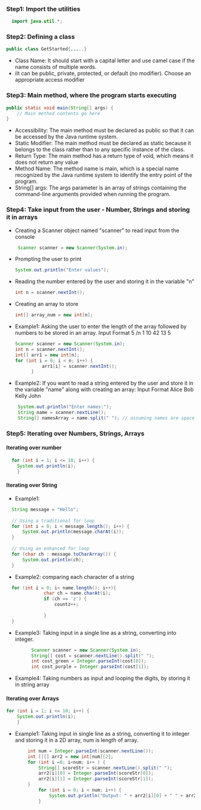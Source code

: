 ### Step1: Import the utilities
```java
  import java.util.*;
```

### Step2: Defining a class
```java
public class GetStarted{.....}
```
- Class Name: It should start with a capital letter and use camel case if the name consists of multiple words.
- iIt can be public, private, protected, or default (no modifier). Choose an appropriate access modifier 

### Step3: Main method, where the program starts executing
```java
public static void main(String[] args) {
    // Main method contents go here
}

```
- Accessibility: The main method must be declared as public so that it can be accessed by the Java runtime system.
- Static Modifier: The main method must be declared as static because it belongs to the class rather than to any specific instance of the class.
- Return Type: The main method has a return type of void, which means it does not return any value
- Method Name: The method name is main, which is a special name recognized by the Java runtime system to identify the entry point of the program.
- String[] args: The args parameter is an array of strings containing the command-line arguments provided when running the program.

### Step4: Take input from the user - Number, Strings and storing it in arrays
  - Creating a Scanner object named "scanner" to read input from the console
    ```java
     Scanner scanner = new Scanner(System.in);
    ```
  - Prompting the user to print
    ```java
    System.out.println("Enter values");
    ```
 - Reading the number entered by the user and storing it in the variable "n"
    ```java
    int n = scanner.nextInt();
    ```
- Creating an array to store
  ```java
  int[] array_num = new int[n];
  ```

- Example1: Asking the user to enter the length of the array followed by numbers to be stored in an array.
  Input Format
  5 /n
  1 10 42 13 5
  
  ```java
  Scanner scanner = new Scanner(System.in);
  int n = scanner.nextInt();
  int[] arr1 = new int[n];
  for (int i = 0; i < n; i++) {
            arr1[i] = scanner.nextInt();
        }
  ```
- Example2: If you want to read a string entered by the user and store it in the variable "name" along with creating an array:
  Input Format
  Alice Bob Kelly John

   ```java
    System.out.println("Enter names:");
    String name = scanner.nextLine();
    String[] namesArray = name.split(" "); // assuming names are space-separated
  ```



### Step5: Iterating over Numbers, Strings, Arrays
#### Iterating over number
```java
  for (int i = 1; i <= 10; i++) {
    System.out.println(i);
    }
```
#### Iterating over String
- Example1:
```java
  String message = "Hello";
  
  // Using a traditional for loop
  for (int i = 0; i < message.length(); i++) {
      System.out.println(message.charAt(i));
  }
  
  // Using an enhanced for loop
  for (char ch : message.toCharArray()) {
      System.out.println(ch);
  }

```
  - Example2: comparing each character of a string
  ```java
    for (int i = 0; i< name.length(); i++){
                char ch = name.charAt(i);
                if (ch == 'z') {
                    countz++;
                    
                }
    }
  ```

- Example3: Taking input in a single line as a string, converting into integer.
  ```java
        Scanner scanner = new Scanner(System.in);
        String[] cost = scanner.nextLine().split(" ");
        int cost_green = Integer.parseInt(cost[0]);
        int cost_purple = Integer.parseInt(cost[1]);
  ```
- Example4: Taking numbers as input and looping the digits, by storing it in string array
  
#### Iterating over Arrays
```java
for (int i = 1; i <= 10; i++) {
    System.out.println(i);
    }
```

- Example1: Taking input in single line as a string, converting it to integer and storing it in a 2D array, num is length of array.
```java
        int num = Integer.parseInt(scanner.nextLine());
        int [][] arr2 = new int[num][2];
        for (int i =0; i<num; i++ ) {
            String[] scoreStr = scanner.nextLine().split(" ");
            arr2[i][0] = Integer.parseInt(scoreStr[0]);
            arr2[i][1] = Integer.parseInt(scoreStr[1]);
        }
            for (int i = 0; i < num; i++) {
                System.out.println("Output: " + arr2[i][0] + " " + arr2[i][1]);
            }
```

